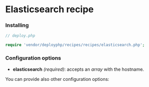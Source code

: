 # Elasticsearch recipe

### Installing

```php
// deploy.php

require 'vendor/deployphp/recipes/recipes/elasticsearch.php';
```

### Configuration options

- **elasticsearch** *(required)*: accepts an *array* with the hostname.

You can provide also other configuration options:

 
